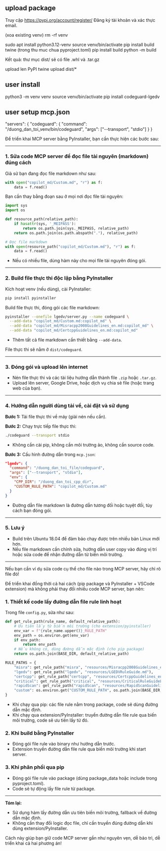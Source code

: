 ## upload package
Truy cập https://pypi.org/account/register/
Đăng ký tài khoản và xác thực email.

(xoa existing venv)
rm -rf venv

sudo apt install python3.12-venv
source venv/bin/activate
pip install build twine
(trong thu muc chua pyproject.toml)
pip install build
python -m build

Kết quả: thư mục dist/ sẽ có file .whl và .tar.gz

upload len PyPI
twine upload dist/*

## user install
python3 -m venv venv
source venv/bin/activate
pip install codeguard-lgedv

## user setup mcp.json
"servers": {
  "codeguard": {
    "command": "/duong_dan_toi_venv/bin/codeguard",
    "args": ["--transport", "stdio"]
  }
}



Để triển khai MCP server bằng PyInstaller, bạn cần thực hiện các bước sau:

---

### 1. Sửa code MCP server để đọc file tài nguyên (markdown) đúng cách

Giả sử bạn đang đọc file markdown như sau:
```python
with open("copilot_md/Custom.md", "r") as f:
    data = f.read()
```

Bạn cần thay bằng đoạn sau ở mọi nơi đọc file tài nguyên:

```python
import sys
import os

def resource_path(relative_path):
    if hasattr(sys, '_MEIPASS'):
        return os.path.join(sys._MEIPASS, relative_path)
    return os.path.join(os.path.abspath("."), relative_path)

# Đọc file markdown
with open(resource_path("copilot_md/Custom.md"), "r") as f:
    data = f.read()
```

- Nếu có nhiều file, dùng hàm này cho mọi file tài nguyên đóng gói.

---

### 2. Build file thực thi độc lập bằng PyInstaller

Kích hoạt venv (nếu dùng), cài PyInstaller:
```bash
pip install pyinstaller
```

Build file thực thi, đóng gói các file markdown:
```bash
pyinstaller --onefile lgedv/server.py --name codeguard \
  --add-data "copilot_md/Custom.md:copilot_md" \
  --add-data "copilot_md/Misracpp2008Guidelines_en.md:copilot_md" \
  --add-data "copilot_md/CertcppGuidelines_en.md:copilot_md"
```
- Thêm tất cả file markdown cần thiết bằng `--add-data`.

File thực thi sẽ nằm ở `dist/codeguard`.

---

### 3. Đóng gói và upload lên internet

- Nén file thực thi và các tài liệu hướng dẫn thành file `.zip` hoặc `.tar.gz`.
- Upload lên server, Google Drive, hoặc dịch vụ chia sẻ file (hoặc trang web của bạn).

---

### 4. Hướng dẫn người dùng tải về, cài đặt và sử dụng

**Bước 1:** Tải file thực thi về máy (giải nén nếu cần).

**Bước 2:** Chạy trực tiếp file thực thi:
```bash
./codeguard --transport stdio
```
- Không cần cài pip, không cần môi trường ảo, không cần source code.

**Bước 3:** Cấu hình đường dẫn trong `mcp.json`:
```json
"lgedv": {
  "command": "/duong_dan_toi_file/codeguard",
  "args": ["--transport", "stdio"],
  "env": {
    "CPP_DIR": "/duong_dan_toi_cpp_dir",
    "CUSTOM_RULE_PATH": "copilot_md/Custom.md"
  }
}
```
- Đường dẫn file markdown là đường dẫn tương đối hoặc tuyệt đối, tùy cách bạn đóng gói.

---

### 5. Lưu ý

- Build trên Ubuntu 18.04 để đảm bảo chạy được trên nhiều bản Linux mới hơn.
- Nếu file markdown cần chỉnh sửa, hướng dẫn user copy vào đúng vị trí hoặc sửa code để nhận đường dẫn từ biến môi trường.

---

Nếu bạn cần ví dụ sửa code cụ thể cho file nào trong MCP server, hãy chỉ rõ file đó!


Để triển khai đồng thời cả hai cách (pip package và PyInstaller + VSCode extension) mà không phải thay đổi nhiều code MCP server, bạn nên:

### 1. Thiết kế code lấy đường dẫn file rule linh hoạt

Trong file `config.py`, sửa như sau:

```python
def get_rule_path(rule_name, default_relative_path):
    # Ưu tiên lấy từ biến môi trường (cho extension/pyinstaller)
    env_var = f"{rule_name.upper()}_RULE_PATH"
    env_path = os.environ.get(env_var)
    if env_path:
        return env_path
    # Nếu không có, dùng đường dẫn mặc định (cho pip package)
    return os.path.join(BASE_DIR, default_relative_path)

RULE_PATHS = {
    "misra": get_rule_path("misra", "resources/Misracpp2008Guidelines_en.md"),
    "lgedv": get_rule_path("lgedv", "resources/LGEDVRuleGuide.md"),
    "certcpp": get_rule_path("certcpp", "resources/CertcppGuidelines_en.md"),
    "critical": get_rule_path("critical", "resources/CriticalRuleGuideLines.md"),
    "rapidScan": get_rule_path("rapidScan", "resources/RapidScanGuidelines_en.md"),
    "custom": os.environ.get("CUSTOM_RULE_PATH", os.path.join(BASE_DIR, "resources/CustomRule.md"))
}
```

- Khi chạy qua pip: các file rule nằm trong package, code sẽ dùng đường dẫn mặc định.
- Khi chạy qua extension/PyInstaller: truyền đường dẫn file rule qua biến môi trường, code sẽ ưu tiên lấy từ đó.

### 2. Khi build bằng PyInstaller

- Đóng gói file rule vào binary như hướng dẫn trước.
- Extension truyền đường dẫn file rule qua biến môi trường khi start server.

### 3. Khi phân phối qua pip

- Đóng gói file rule vào package (dùng package_data hoặc include trong pyproject.toml).
- Code sẽ tự động lấy file rule từ package.

---

**Tóm lại:**  
- Sử dụng hàm lấy đường dẫn ưu tiên biến môi trường, fallback về đường dẫn mặc định.
- Không cần thay đổi logic đọc file, chỉ cần truyền đúng đường dẫn khi dùng extension/PyInstaller.

Cách này giúp bạn giữ code MCP server gần như nguyên vẹn, dễ bảo trì, dễ triển khai cả hai phương án!